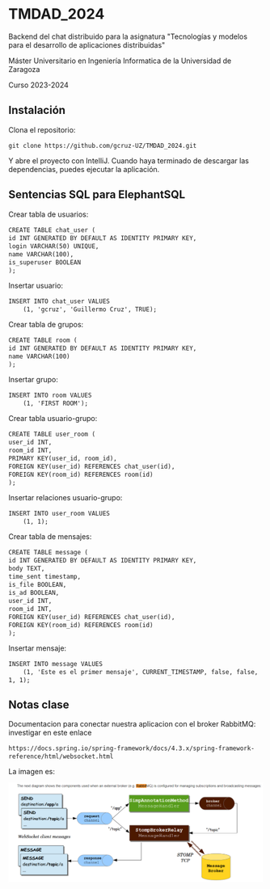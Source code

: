 # TMDAD_2024
Backend del chat distribuido para la asignatura "Tecnologías y modelos para el desarrollo de aplicaciones distribuidas"

Máster Universitario en Ingeniería Informatica de la Universidad de Zaragoza

Curso 2023-2024

## Instalación

Clona el repositorio:

```
git clone https://github.com/gcruz-UZ/TMDAD_2024.git
```

Y abre el proyecto con IntelliJ. Cuando haya terminado de descargar las dependencias, puedes ejecutar la aplicación.

## Sentencias SQL para ElephantSQL

Crear tabla de usuarios:

```
CREATE TABLE chat_user (
id INT GENERATED BY DEFAULT AS IDENTITY PRIMARY KEY,
login VARCHAR(50) UNIQUE,
name VARCHAR(100),
is_superuser BOOLEAN
);
```

Insertar usuario:

```
INSERT INTO chat_user VALUES
    (1, 'gcruz', 'Guillermo Cruz', TRUE);
```

Crear tabla de grupos:

```
CREATE TABLE room (
id INT GENERATED BY DEFAULT AS IDENTITY PRIMARY KEY,
name VARCHAR(100)
);
```

Insertar grupo:

```
INSERT INTO room VALUES
    (1, 'FIRST ROOM');
```

Crear tabla usuario-grupo:

```
CREATE TABLE user_room (
user_id INT,
room_id INT,
PRIMARY KEY(user_id, room_id),
FOREIGN KEY(user_id) REFERENCES chat_user(id),
FOREIGN KEY(room_id) REFERENCES room(id)
);
```

Insertar relaciones usuario-grupo:

```
INSERT INTO user_room VALUES
    (1, 1);
```

Crear tabla de mensajes:

```
CREATE TABLE message (
id INT GENERATED BY DEFAULT AS IDENTITY PRIMARY KEY,
body TEXT,
time_sent timestamp,
is_file BOOLEAN,
is_ad BOOLEAN,
user_id INT,
room_id INT,
FOREIGN KEY(user_id) REFERENCES chat_user(id),
FOREIGN KEY(room_id) REFERENCES room(id)
);
```

Insertar mensaje:

```
INSERT INTO message VALUES
    (1, 'Este es el primer mensaje', CURRENT_TIMESTAMP, false, false, 1, 1);
```

## Notas clase

Documentacion para conectar nuestra aplicacion con el broker RabbitMQ: investigar en este enlace

```
https://docs.spring.io/spring-framework/docs/4.3.x/spring-framework-reference/html/websocket.html
```

La imagen es:

![title](img_readme/img_broker.png)
